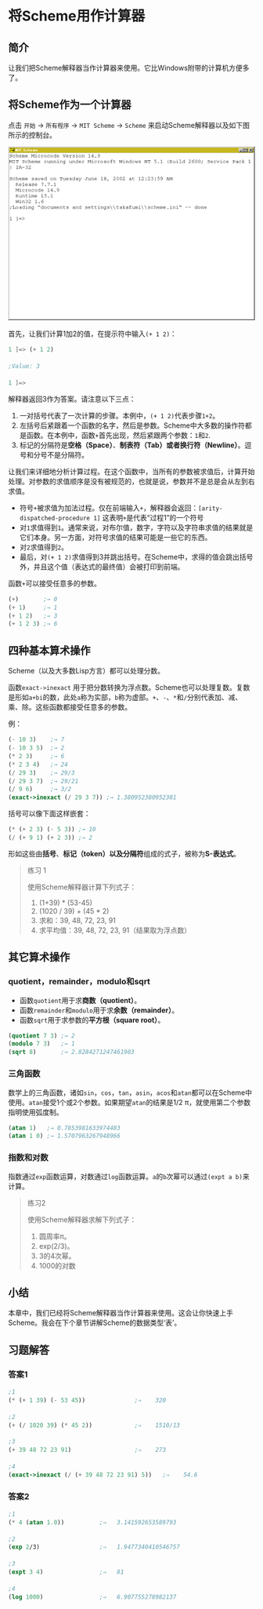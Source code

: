 # 将Scheme用作计算器

## 简介

让我们把Scheme解释器当作计算器来使用。它比Windows附带的计算机方便多了。  

## 将Scheme作为一个计算器

点击 `开始` → `所有程序` → `MIT Scheme` → `Scheme` 来启动Scheme解释器以及如下图所示的控制台。

![MIT-Scheme On Windows](figures/mit_scheme1.png)

首先，让我们计算1加2的值，在提示符中输入`(+ 1 2)`：

```scheme
1 ]=> (+ 1 2)

;Value: 3

1 ]=> 
```

解释器返回3作为答案。请注意以下三点：

1. 一对括号代表了一次计算的步骤。本例中，`(+ 1 2)`代表步骤`1+2`。
2. 左括号后紧跟着一个函数的名字，然后是参数。Scheme中大多数的操作符都是函数。在本例中，函数`+`首先出现，然后紧跟两个参数：`1`和`2`.
3. 标记的分隔符是**空格（Space）**、**制表符（Tab）**或者**换行符（Newline）**。逗号和分号不是分隔符。

让我们来详细地分析计算过程。在这个函数中，当所有的参数被求值后，计算开始处理。对参数的求值顺序是没有被规范的，也就是说，参数并不是总是会从左到右求值。

+ 符号`+`被求值为加法过程。仅在前端输入`+`，解释器会返回：`[arity-dispatched-procedure 1]`
这表明`+`是代表“过程1”的一个符号
+ 对`1`求值得到`1`。通常来说，对布尔值，数字，字符以及字符串求值的结果就是它们本身。另一方面，对符号求值的结果可能是一些它的东西。
+ 对`2`求值得到`2`。
+ 最后，对`(+ 1 2)`求值得到3并跳出括号。在Scheme中，求得的值会跳出括号外，并且这个值（表达式的最终值）会被打印到前端。

函数`+`可以接受任意多的参数。

```scheme
(+)       ;→ 0
(+ 1)     ;→ 1
(+ 1 2)   ;→ 3
(+ 1 2 3) ;→ 6
```

## 四种基本算术操作

Scheme（以及大多数Lisp方言）都可以处理分数。

函数`exact->inexact` 用于把分数转换为浮点数。Scheme也可以处理复数。复数是形如`a+bi`的数，此处`a`称为实部，`b`称为虚部。`+`、`-`、`*`和`/`分别代表加、减、乘、除。这些函数都接受任意多的参数。  

例：

```scheme
(- 10 3)    ;→ 7
(- 10 3 5)  ;→ 2
(* 2 3)     ;→ 6
(* 2 3 4)   ;→ 24
(/ 29 3)    ;→ 29/3
(/ 29 3 7)  ;→ 29/21
(/ 9 6)     ;→ 3/2
(exact->inexact (/ 29 3 7)) ;→ 1.380952380952381
```

括号可以像下面这样嵌套：

```scheme
(* (+ 2 3) (- 5 3)) ;→ 10
(/ (+ 9 1) (+ 2 3)) ;→ 2
```

形如这些由**括号**、**标记（token）**以及**分隔符**组成的式子，被称为**S-表达式**。

> 练习 1  
> 
> 使用Scheme解释器计算下列式子：
> 
> 1. (1+39) * (53-45)
> 2. (1020 / 39) + (45 * 2)
> 3. 求和：39, 48, 72, 23, 91
> 4. 求平均值：39, 48, 72, 23, 91（结果取为浮点数）

## 其它算术操作

### quotient，remainder，modulo和sqrt

+ 函数`quotient`用于求**商数（quotient）**。
+ 函数`remainder`和`modulo`用于求**余数（remainder）**。
+ 函数`sqrt`用于求参数的**平方根（square root）**。

```scheme
(quotient 7 3) ;→ 2
(modulo 7 3)   ;→ 1
(sqrt 8)       ;→ 2.8284271247461903
```

### 三角函数

数学上的三角函数，诸如`sin`，`cos`，`tan`，`asin`，`acos`和`atan`都可以在Scheme中使用。`atan`接受1个或2个参数。如果期望`atan`的结果是1/2 π，就使用第二个参数指明使用弧度制。

```scheme
(atan 1)   ;→ 0.7853981633974483
(atan 1 0) ;→ 1.5707963267948966
```

### 指数和对数

指数通过`exp`函数运算，对数通过`log`函数运算。`a`的`b`次幂可以通过`(expt a b)`来计算。

> 练习2  
> 
> 使用Scheme解释器求解下列式子：
> 
> 1. 圆周率π。
> 2. exp(2/3)。
> 3. 3的4次幂。
> 4. 1000的对数

## 小结

本章中，我们已经将Scheme解释器当作计算器来使用。这会让你快速上手Scheme。我会在下个章节讲解Scheme的数据类型‘表’。

## 习题解答

### 答案1

```scheme
;1
(* (+ 1 39) (- 53 45))              ;⇒    320

;2
(+ (/ 1020 39) (* 45 2))            ;⇒    1510/13

;3
(+ 39 48 72 23 91)                  ;⇒    273

;4
(exact->inexact (/ (+ 39 48 72 23 91) 5))   ;⇒    54.6
```

### 答案2

```scheme
;1
(* 4 (atan 1.0))          ;⇒   3.141592653589793

;2
(exp 2/3)                 ;⇒   1.9477340410546757

;3
(expt 3 4)                ;⇒   81

;4
(log 1000)                ;⇒   6.907755278982137
```
